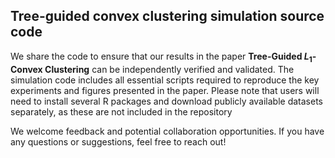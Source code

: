 ## Tree-guided convex clustering simulation source code

We share the code to ensure that our results in the paper **Tree-Guided $L_1$-Convex Clustering** can be independently verified and validated. The simulation code includes all essential scripts required to reproduce the key experiments and figures presented in the paper. Please note that users will need to install several R packages and download publicly available datasets separately, as these are not included in the repository

We welcome feedback and potential collaboration opportunities. If you have any questions or suggestions, feel free to reach out!
